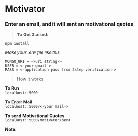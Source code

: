 # Motivator

### Enter an email, and it will sent an motivational quotes



>**To Get Started:**

`npm install`

*Make your .env file like this*

`MONGO_URI = <-uri string->`<br>
`USER = <-your gmail->`<br>
`PASS = <-application pass from 2step verification->`


>How it works

**To Run**<br>
`localhost::5000`

**To Enter Mail**<br>
`localhost::5000/<-your mail->`

**To send Motivational Quotes**<br>
`localhost::5000/motivator/send`

**Note:**<br>
